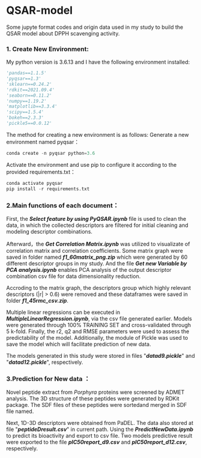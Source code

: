 # QSAR-model

Some jupyte format codes and origin data used in my study to build the QSAR model about DPPH scavenging activity.

### 1. Create New Environment:
My python version is 3.6.13 and I have the following environment installed:

```python
'pandas==1.1.5'
'pyqsar==1.3'
'sklearn==0.24.2'
'rdkit==2021.09.4'
'seaborn==0.11.2'
'numpy==1.19.2'
'matplotlib==3.3.4'
'scipy==1.5.4'
'bokeh==2.3.3'
'pickle5==0.0.12'
```

The method for creating a new environment is as follows:
Generate a new environment named pyqsar：

```python
conda create -n pyqsar python=3.6
```

Activate the environment and use pip to configure it according to the provided requirements.txt：

```python
conda activate pyqsar
pip install -r requirements.txt
```

### 2.Main functions of each document：

First, the ***Select feature by using PyQSAR.ipynb*** file is used to clean the data, in which the collected descriptors are filtered for initial cleaning and modeling descriptor combinations.

Afterward，the ***Get Correlation Matrix.ipynb*** was utilized to visualizate of correlation matrix and correlation coefficients. Some matrix graph were saved in folder named ***f1_60matrix_png.zip*** which were generated by 60 different descriptor groups in my study. And the file ***Get new Variable by PCA analysis.ipynb*** enables PCA analysis of the output descriptor combination csv file for data dimensionality reduction.

Accroding to the matrix graph, the descriptors group which highly relevant descriptors (|r| > 0.6) were removed and these dataframes were saved in folder ***f1_45rmc_csv.zip***.

Multiple linear regressions can be executed in ***MultipleLinearRegression.ipynb***, via the csv file generated earlier. Models were generated through 100% TRAINING SET and cross-validated through 5 k-fold. Finally, the r2, q2 and RMSE parameters were used to assess the predictability of the model. Additionally, the module of Pickle was used to save the model which will facilitate prediction of new data.

The models generated in this study were stored in files "***datad9.pickle***" and "***datad12.pickle***", respectively.

### 3.Prediction for New data ：

Novel peptide extract from *Porphyra* proteins were screened by ADMET analysis. The 3D structure of these peptides were generated by RDKit package. The SDF files of these peptides were sortedand merged in SDF file named. 

Next, 1D-3D descriptors were obtained from PaDEL. The data also stored at file "***peptideDresult.csv***" in current path. Using the ***PredictNewData.ipynb*** to predict its bioactivity and export to csv file. Two models predictive result were exported to the file ***pIC50report_d9.csv*** and ***pIC50report_d12.csv***, respectively.

